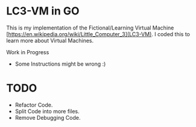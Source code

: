 # LC3-VM in GO

This is my implementation of the Fictional/Learning Virtual Machine [https://en.wikipedia.org/wiki/Little_Computer_3](LC3-VM).
I coded this to learn more about Virtual Machines.

Work in Progress
- Some Instructions might be wrong :)


# TODO
- Refactor Code.
- Split Code into more files.
- Remove Debugging Code.
